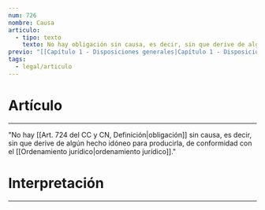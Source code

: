 ```yaml
---
num: 726
nombre: Causa
articulo:
  - tipo: texto
    texto: No hay obligación sin causa, es decir, sin que derive de algún hecho idóneo para producirla, de conformidad con el ordenamiento jurídico.
previo: "[[Capítulo 1 - Disposiciones generales|Capítulo 1 - Disposiciones generales]]"
tags:
  - legal/articulo
---
```

# Artículo
---
"No hay [[Art. 724 del CC y CN, Definición|obligación]] sin causa, es decir, sin que derive de algún hecho idóneo para producirla, de conformidad con el [[Ordenamiento jurídico|ordenamiento jurídico]]."

# Interpretación
---
